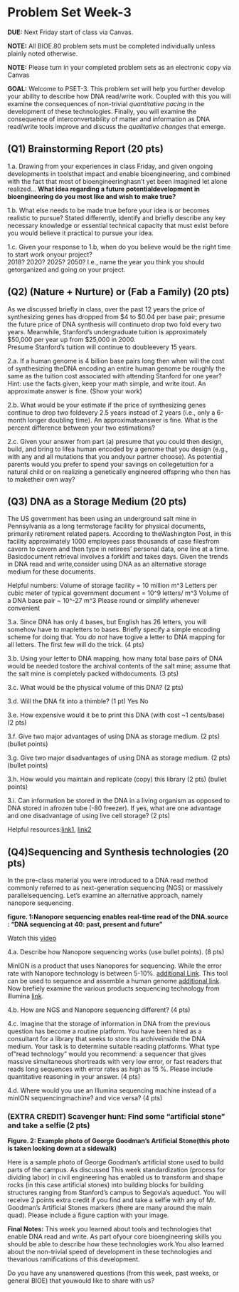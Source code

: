 # Problem Set Week-3

**DUE:** Next Friday start of class via Canvas.

**NOTE:** All BIOE.80 problem sets must be completed individually unless plainly noted otherwise.

**NOTE:** Please turn in your completed problem sets as an electronic copy via Canvas 

**GOAL:** Welcome to PSET-3. This problem set will help you further develop your ability to
describe how DNA read/write work. Coupled with this you will examine the consequences of
non-trivial *quantitative pacing* in the development of these technologies. 
Finally, you will examine the consequence of  interconvertability of matter and information as DNA read/write
tools improve and discuss the *qualitative changes* that emerge.

## (Q1) Brainstorming Report (20 pts)

1.a. Drawing from your experiences in class Friday, and given ongoing developments in toolsthat impact and 
enable bioengineering, and combined with the fact that most of bioengineeringhasn’t yet been imagined 
let alone realized... **What idea regarding a future potentialdevelopment in bioengineering do you most 
like and wish to make true?**

1.b. What else needs to be made true before your idea is or becomes realistic to pursue?
Stated differently, identify and briefly describe any key necessary knowledge or essential technical capacity 
that must exist before you would believe it practical to pursue your idea.

1.c. Given your response to 1.b, when do you believe would be the right time to start work onyour project?  
2018?  2020?  2025?  2050?  I.e., name the year you think you should getorganized and going on your project.

## (Q2) (Nature + Nurture) or (Fab a Family) (20 pts)

As we discussed briefly in class, over the past 12 years the price of synthesizing genes has dropped from $4 to $0.04 
per base pair; presume the future price of DNA synthesis will continueto drop two fold every two years. 
Meanwhile, Stanford’s undergraduate tuition is approximately $50,000 per year up from $25,000 in 2000.  
Presume Stanford’s tuition will continue to doubleevery 15 years.

2.a. If a human genome is 4 billion base pairs long then when will the cost of synthesizing theDNA encoding an entire human genome be roughly the same as the tuition cost associated with attending Stanford for one year? Hint: use the facts given, keep your math simple, and write itout. An approximate answer is fine. (Show your work)

2.b. What would be your estimate if the price of synthesizing genes continue to drop two foldevery 2.5 years instead of 2 years (i.e., only a 6-month longer doubling time). An approximateanswer is fine. 
What is the percent difference between your two estimations? 

2.c. Given your answer from part (a) presume that you could then design, build, and bring to lifea human encoded by a genome that you design (e.g., with any and all mutations that you andyour partner choose).  As potential parents would you prefer to spend your savings on collegetuition for a natural child or on realizing a genetically engineered offspring who then has to maketheir own way?

## (Q3) DNA as a Storage Medium (20 pts)

The US government has been using an underground salt mine in Pennsylvania as a long termstorage facility for physical documents, primarily retirement related papers. According to theWashington Post, in this facility approximately 1000 employees pass thousands of case filesfrom cavern to cavern and then type in retirees’ personal data, one line at a time. Basicdocument retrieval involves a forklift and takes days. Given the trends in DNA read and write,consider using DNA as an alternative storage medium for these documents.

Helpful numbers:
Volume of storage facility = 10 million m^3
Letters per cubic meter of typical government document = 10^9 letters/ m^3
Volume of a DNA base pair ~ 10^-27 m^3
Please round or simplify whenever convenient

3.a. Since DNA has only 4 bases, but English has 26 letters, you will somehow have to mapletters to bases. Briefly specify a simple encoding scheme for doing that. You *do not* have togive a letter to DNA mapping for all letters. 
The first few will do the trick. (4 pts)

3.b. Using your letter to DNA mapping, how many total base pairs of DNA would be needed tostore the archival contents of the salt mine; assume that the salt mine is completely packed withdocuments. (3 pts)

3.c. What would be the physical volume of this DNA? (2 pts)

3.d. Will the DNA fit into a thimble? (1 pt)        Yes        No

3.e. How expensive would it be to print this DNA (with cost ~1 cents/base) (2 pts)

3.f. Give two major advantages of using DNA as storage medium. (2 pts) (bullet points)

3.g. Give two major disadvantages of using DNA as storage medium. (2 pts) (bullet points)

3.h. How would you maintain and replicate (copy) this library (2 pts) (bullet points)

3.i. Can information be stored in the DNA in a living organism as opposed to DNA stored in afrozen tube (-80 freezer). 
If yes, what are one advantage and one disadvantage of using live cell storage? (2 pts)

Helpful resources:[link1](https://www.nature.com/news/how-dna-could-store-all-the-world-s-data-1.20496), [link2](https://wyss.harvard.edu/taking-cells-out-to-the-movies-with-new-crispr-technology/)

## (Q4)Sequencing and Synthesis technologies (20 pts)

In the pre-class material you were introduced to a DNA read method commonly referred to as next-generation sequencing (NGS) or massively parallelsequencing. Let’s examine an alternative approach, namely nanopore sequencing.

**figure. 1:Nanopore sequencing enables real-time read of the DNA.source : “DNA sequencing at 40: past, present and future”**

Watch this [video](https://nanoporetech.com/products/minion)

4.a. Describe how Nanopore sequencing works (use bullet points). (8 pts)

MinION is a product that uses Nanopores for sequencing.
While the error rate with Nanopore technology is between 5-10%. [additional Link](https://f1000research.com/articles/6-760/v1). This tool can be used to sequence and assemble a human genome
[additional link](https://www.nature.com/articles/nbt.4060).  Now brefiely examine the various products sequencing technology from illumina [link](https://www.illumina.com/systems/sequencing-platforms/comparison-tool.html).

4.b. How are NGS and Nanopore sequencing different? (4 pts)

4.c. Imagine that the storage of information in DNA from the previous question has become a routine platform. 
You have been hired as a consultant for a library that seeks to store its archiveinside the DNA medium. 
Your task is to determine suitable reading platforms. What type of“read technology” would you recommend: 
a sequencer that gives massive simultaneous shortreads with very low error, 
or fast readers that reads long sequences with error rates as high as 15 %. 
Please include quantitative reasoning in your answer.  (4 pts)

4.d. Where would you use an Illumina sequencing machine instead of a minION sequencingmachine? 
and vice versa? (4 pts)

### (EXTRA CREDIT) Scavenger hunt: Find some “artificial stone” and take a selfie (2 pts)

**Figure. 2: Example photo of George Goodman’s Artificial Stone(this photo is taken looking down at a sidewalk)**

Here is a sample photo of George Goodman’s artificial stone used to build parts of the campus.
As discussed This week standardization (process for dividing labor) in civil engineering has enabled us to transform and shape rocks (in this case artificial stones) into building blocks for building structures ranging from Stanford’s campus to Segovia’s aqueduct. 
You will receive 2 points extra credit if you find and take a selfie with any of Mr. Goodman’s Artificial Stones markers (there are many around the main quad). Please include a figure caption with your image.

**Final Notes:** This week you learned about tools and technologies that enable DNA read and write. As part ofyour core bioengineering skills you should be able to describe how these technologies work.You also learned about the non-trivial speed of development in these technologies and thevarious ramifications of this development. 

Do you have any unanswered questions (from this week, past weeks, or general BIOE) that youwould like to share with us?
